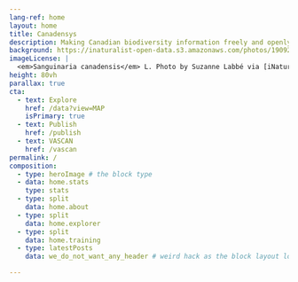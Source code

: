 ```yaml
---
lang-ref: home
layout: home
title: Canadensys
description: Making Canadian biodiversity information freely and openly available 
background: https://inaturalist-open-data.s3.amazonaws.com/photos/190926491/original.jpg
imageLicense: |
  <em>Sanguinaria canadensis</em> L. Photo by Suzanne Labbé via [iNaturalist](https://www.gbif.org/occurrence/3764124042)
height: 80vh
parallax: true
cta:
  - text: Explore
    href: /data?view=MAP
    isPrimary: true
  - text: Publish
    href: /publish
  - text: VASCAN
    href: /vascan
permalink: /
composition:
  - type: heroImage # the block type
  - data: home.stats
    type: stats
  - type: split
    data: home.about
  - type: split
    data: home.explorer
  - type: split
    data: home.training
  - type: latestPosts
    data: we_do_not_want_any_header # weird hack as the block layout looks for a data element and falls back to the page if none is present

---
```



